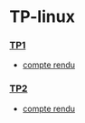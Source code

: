 # TP-linux

### [TP1](./TP1)

- [compte rendu](./TP1/tp1_linux.md)

### [TP2](./TP2)

- [compte rendu](./TP2/tp2_linux.md)
